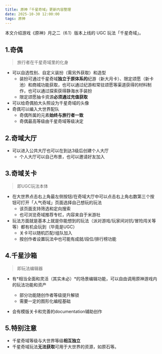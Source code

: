 ```yaml
---
title: 原神「千星奇域」更新内容整理
date: 2025-10-30 12:00:00
tags: 原神
---
```


本文介绍游戏《原神》月之二（6.1）版本上线的 UGC 玩法「千星奇域」。

<!-- more -->

## 1.奇偶

> 旅行者在千星奇域里的化身

- 可以自选性别、自定义装扮（需另外获取）和造型
  - 装扮可通过千星奇域**独立于原体系的**纪游（新大月卡）、限定颂愿（新卡池）和商城功能获取，也可以通过纪游和常驻颂愿等渠道获得的材料制作，也可以通过探索获得静海水手装扮
  - 限定颂愿抽卡资源**必须通过充值获取**
- 可以给奇偶拍大头照设为千星奇域的头像
- 奇偶可以编入大世界配队
  - 奇偶所属的元素**始终与旅行者一致**
  - 奇偶最高等级由千星奇域等级决定

## 2.奇域大厅

- 可以进入公共大厅也可以在到达3级后创建个人大厅
  - 个人大厅可以自己布景，也可以邀请好友加入

## 3.奇域关卡

> 即UGC玩法本体

- 在大世界点击右上角最左侧按钮/在奇域大厅中可以点击右上角右数第三个按钮可打开「人气奇域」页面选择自己想玩的玩法
  - 该页面支持筛选和定向搜索
  - 也可浏览奇域推荐专栏，内容来自于米游社
- 玩法方面就是基本上就是你能想到的玩法（派对游戏/玩家间对抗/冒险闯关等等）都有机会玩到（毕竟是UGC）
  - 关卡可以随机匹配/组队加入
  - 按创作者设置玩法中也可能有成就/段位/排行榜功能

## 4.千星沙箱

> 即玩法编辑器

- 有*相当全面和灵活（其实未必）*的场景编辑功能，可以自由调用原神游戏内的玩法功能和资产
  - 部分功能随创作者等级提升解锁
  - 需要一定的图形化编程基础

- 会有模版关卡和完善的documentation辅助创作

## 5.特别注意

- 千星奇域等级与大世界等级**相互独立**
- 千星奇域玩法**无法获取**可用于大世界的资源，如原石等。
